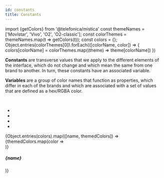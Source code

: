 ```yaml
---
id: constants
title: Constants
---
```


import {getColors} from '@telefonica/mistica'
const themeNames = ['Movistar', 'Vivo', 'O2', 'O2-classic'];
const colorThemes = themeNames.map(t => getColors(t));
const colors = {};
Object.entries(colorThemes[0]).forEach(([colorName, color]) => {
    colors[colorName] = colorThemes.map((theme) => theme[colorName])
})

**Constants** are transverse values that we apply to the different elements of the interface, which do not change and which mean the same from one brand to another. In turn, these constants have an associated variable.

**Variables** are a group of color names that function as properties, which differ in each of the brands and which are associated with a set of values that are defined as a hex/RGBA color.

<br/>

<ul class="brandConstants">
   <li id="brandConstantMovistar"></li>
   <li id="brandConstantVivo"></li>
   <li id="brandConstantO2"></li>
   <li id="brandConstantClassicO2"></li> 
</ul>
<div class="constant">
    {Object.entries(colors).map(([name, themedColors]) =>
        <div id="cardConstant">
            {themedColors.map(color =>
                <div title={color} class="cardColorConstant" style={{background: color}}></div>
            )}
            <div class="info">
                <h5 id={name}>{name}</h5>
            </div>
        </div>
    )}
</div>